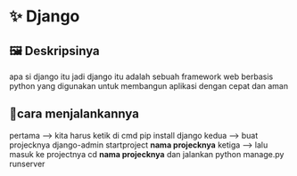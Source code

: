 # ✨ Django
## 🖼️ Deskripsinya
apa si django itu jadi django itu adalah sebuah framework web berbasis python yang digunakan untuk membangun aplikasi dengan cepat dan aman
## 📱cara menjalankannya
pertama --> kita harus ketik di cmd pip install django
kedua --> buat projecknya django-admin startproject **nama projecknya**
ketiga --> lalu masuk ke projectnya cd **nama projecknya** dan jalankan python manage.py runserver